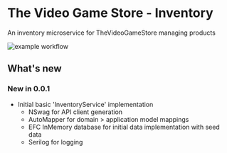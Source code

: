 # The Video Game Store - Inventory
An inventory microservice for TheVideoGameStore managing products

![example workflow](https://github.com/Ian-Mutch/TheVideoGameStore.Inventory/actions/workflows/build-inventory.yml/badge.svg)

## What's new

### New in 0.0.1
- Initial basic 'InventoryService' implementation
  - NSwag for API client generation
  - AutoMapper for domain > application model mappings
  - EFC InMemory database for initial data implementation with seed data
  - Serilog for logging
